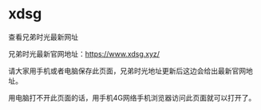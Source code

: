 # xdsg
查看兄弟时光最新网址

兄弟时光最新官网地址：https://www.xdsg.xyz/

请大家用手机或者电脑保存此页面，兄弟时光地址更新后这边会给出最新官网地址。 

用电脑打不开此页面的话，用手机4G网络手机浏览器访问此页面就可以打开了。

